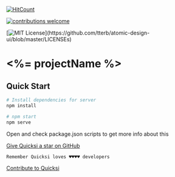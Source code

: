 [![HitCount](http://hits.dwyl.com/AnayoOleru/quicksi/ree/master/templates/javascript/vue-js/vue-js-redux.svg)](http://hits.dwyl.com/AnayoOleru/quicksi/tree/master/templates/javascript/vue-js/vue-js-vuex) 

[![contributions welcome](https://img.shields.io/badge/contributions-welcome-brightgreen.svg?style=flat)](https://github.com/AnayoOleru/quicksi/issues)

[![MIT License](https://img.shields.io/apm/l/atomic-design-ui.svg?)](https://github.com/tterb/atomic-design-ui/blob/master/LICENSEs)

# <%= projectName %>

## Quick Start  

``` bash
# Install dependencies for server
npm install

# npm start
npm serve
```

Open and check package.json scripts to get more info about this



[Give Quicksi a star on GitHub](https://github.com/AnayoOleru/quicksi)

`Remember Quicksi loves ♥️♥️♥️♥️ developers`

[Contribute to Quicksi](https://github.com/AnayoOleru/quicksi/blob/master/CONTRIBUTING.md)
